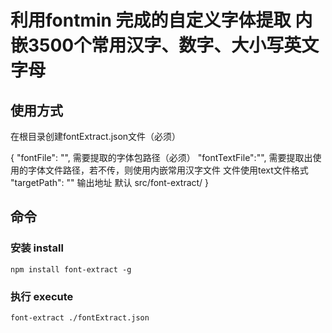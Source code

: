 # 利用fontmin 完成的自定义字体提取  内嵌3500个常用汉字、数字、大小写英文字母

## 使用方式
在根目录创建fontExtract.json文件（必须）

{
    "fontFile": "",             需要提取的字体包路径（必须）
    "fontTextFile":"",          需要提取出使用的字体文件路径，若不传，则使用内嵌常用汉字文件  文件使用text文件格式
    "targetPath": ""            输出地址 默认 src/font-extract/
}

## 命令

### 安装    install
```
npm install font-extract -g
```

### 执行    execute
```
font-extract ./fontExtract.json
```